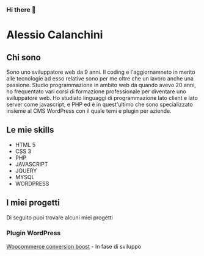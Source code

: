 ### Hi there 👋

<h1>Alessio Calanchini</h1>
<h2>Chi sono</h2>
<p>Sono uno sviluppatore web da 9 anni. Il coding e l'aggiornamneto in merito alle tecnologie ad esso relative sono per me oltre che un lavoro anche una passione. Studio programmazione in ambito web da quando avevo 20 anni, ho frequentato vari corsi di formazione professionale per diventare uno sviluppatore web. Ho studiato linguaggi di programmazione lato client e lato server come javascript, e PHP ed è in quest'ultimo che sono specializzato insieme al CMS WordPress con il quale temi e plugin per aziende.</p>

<h2>Le mie skills</h2>

<ul>
  <li>HTML 5</li>
  <li>CSS 3</li>
  <li>PHP</li>
  <li>JAVASCRIPT</li>
  <li>JQUERY</li>
  <li>MYSQL</li>
  <li>WORDPRESS</li>
</ul>

<h2>I miei progetti</h2>
<p>Di seguito puoi trovare alcuni miei progetti</p>

<h3>Plugin WordPress</h3>
<a href="https://github.com/acalanchini-dev/woocommerce-conversion-boost">Woocommerce conversion boost</a> - <span>In fase di sviluppo</span>
